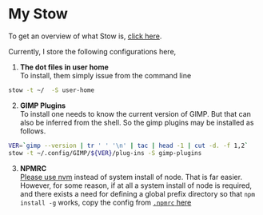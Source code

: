 # My Stow 

To get an overview of what Stow is, [click
here](https://www.gnu.org/software/stow/).

Currently, I store the following configurations here,

1. **The dot files in user home**  
To install, them simply issue from the command line  
```sh
stow -t ~/  -S user-home
```

2. **GIMP Plugins**  
To install one needs to know the current version of
GIMP. But that can also be inferred from the shell. So
the gimp plugins may be installed as follows.  
```sh
VER=`gimp --version | tr ' ' '\n' | tac | head -1 | cut -d. -f 1,2`
stow -t ~/.config/GIMP/${VER}/plug-ins -S gimp-plugins
```

3. **NPMRC**  
[Please use nvm](https://github.com/nvm-sh/nvm) instead
of system install of node. That is far easier.  
However, for some reason, if at all a system install of
node is required, and there exists a need for defining
a global prefix directory so that `npm install -g`
works, copy the config from [`.npmrc` here](.npmrc)
